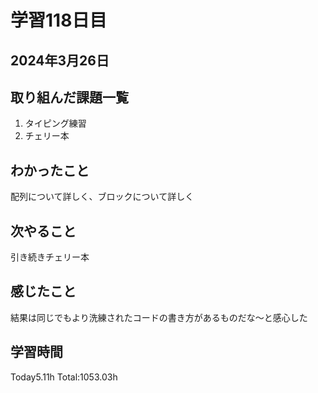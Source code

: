 # 学習118日目
## 2024年3月26日
## 取り組んだ課題一覧
1. タイピング練習
2. チェリー本
## わかったこと
配列について詳しく、ブロックについて詳しく
## 次やること
引き続きチェリー本
## 感じたこと
結果は同じでもより洗練されたコードの書き方があるものだな〜と感心した
## 学習時間
 Today5.11h
 Total:1053.03h
